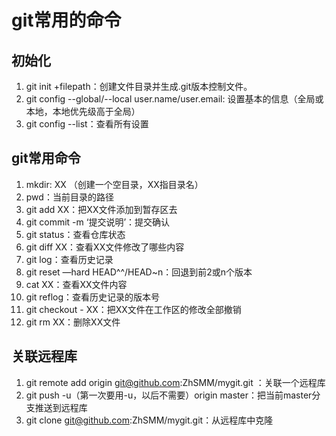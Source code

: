 # git常用的命令
## 初始化
1. git init +filepath：创建文件目录并生成.git版本控制文件。
2. git config --global/--local user.name/user.email: 设置基本的信息（全局或本地，本地优先级高于全局）
3. git config --list：查看所有设置

## git常用命令
1. mkdir: XX （创建一个空目录，XX指目录名）
2. pwd：当前目录的路径
3. git add XX：把XX文件添加到暂存区去
4. git commit -m ‘提交说明’：提交确认
5. git status：查看仓库状态
6. git diff XX：查看XX文件修改了哪些内容
7. git log：查看历史记录
8. git reset —hard HEAD^^/HEAD~n：回退到前2或n个版本
9. cat XX：查看XX文件内容
10. git reflog：查看历史记录的版本号
11. git checkout - XX：把XX文件在工作区的修改全部撤销
12. git rm XX：删除XX文件

## 关联远程库
1. git remote add origin git@github.com:ZhSMM/mygit.git ：关联一个远程库
2. git push -u（第一次要用-u，以后不需要）origin master：把当前master分支推送到远程库
3. git clone git@github.com:ZhSMM/mygit.git：从远程库中克隆